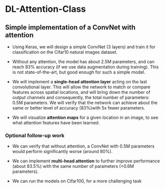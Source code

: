 # DL-Attention-Class
## **Simple implementation of a ConvNet with attention**
* Using Keras, we will design a simple ConvNet (3 layers) and train it for classification on  the Cifar10 natural images dataset. 

* Without any attention, the model has about 2.5M parameters, and can reach 83% accuracy (if we use data augmentation during training). This is not state-of-the-art, but good enough for such a simple model.

* We will implement a **single-head attention layer** acting on the last convolutional layer. This will allow the network to match or compare features across spatial locations, and will bring down the number of output channels and consequently, the total number of parameters: 0.5M parameters. We will verify that the network can achieve about the same or better level of accuracy (83%)with 5x fewer parameters.

* We will visualize **attention maps** for a given location in an image, to see what attention features have been learned.

### Optional follow-up work
* We can verify that without attention, a ConvNet with 0.5M parameters would perform significantly worse (around 80%).

* We can implement **multi-head attention** to further improve performance (about 83.5%) with the same number of parameters (<0.6M parameters).

* We can run the models on Cifar100, for a more challenging task

